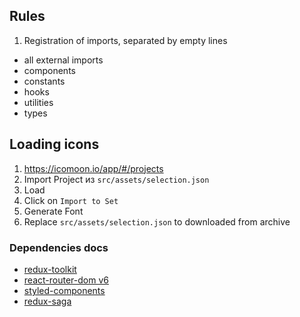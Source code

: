 ## Rules

1. Registration of imports, separated by empty lines

- all external imports
- components
- constants
- hooks
- utilities
- types

## Loading icons
1. https://icomoon.io/app/#/projects
2. Import Project из `src/assets/selection.json`
3. Load
4. Click on `Import to Set`
5. Generate Font
6. Replace `src/assets/selection.json` to downloaded from archive

### Dependencies docs

- [redux-toolkit](https://redux-toolkit.js.org/api/configureStore)
- [react-router-dom v6](https://github.com/remix-run/react-router/blob/main/docs/getting-started/tutorial.md)
- [styled-components](https://styled-components.com/docs)
- [redux-saga](https://redux-saga.js.org/docs/api)
